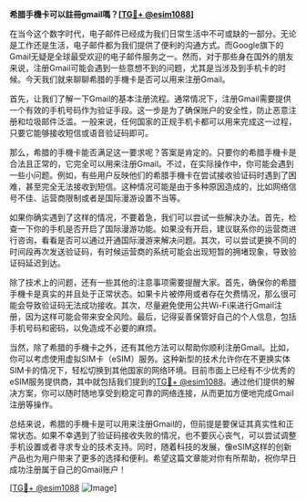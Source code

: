 **希腊手機卡可以註冊gmail嗎？[[TG💪+ @esim1088](https://t.me/s/esim1088)]**

在当今这个数字时代，电子邮件已经成为我们日常生活中不可或缺的一部分。无论是工作还是生活，电子邮件都为我们提供了便利的沟通方式。而Google旗下的Gmail无疑是全球最受欢迎的电子邮件服务之一。然而，对于那些身在国外的朋友来说，注册Gmail可能会遇到一些意想不到的问题，尤其是当涉及到手机卡的时候。今天我们就来聊聊希腊的手機卡是否可以用来注册Gmail。

首先，让我们了解一下Gmail的基本注册流程。通常情况下，注册Gmail需要提供一个有效的手机号码作为验证手段。这一步是为了确保账户的安全性，防止恶意注册和垃圾邮件泛滥。一般来说，任何国家的正规手机卡都可以用来完成这一过程，只要它能够接收短信或语音验证码即可。

那么，希腊的手機卡能否满足这一要求呢？答案是肯定的。只要你的希腊手機卡是合法且正常的，它完全可以用来注册Gmail。不过，在实际操作中，你可能会遇到一些小问题。例如，有些用户反映他们的希腊手機卡在尝试接收验证码时遇到了困难，甚至完全无法接收到短信。这种情况可能是由于多种原因造成的，比如网络信号不佳、运营商限制或者是国际漫游设置不当等。

如果你确实遇到了这样的情况，不要着急，我们可以尝试一些解决办法。首先，检查一下你的手机是否开启了国际漫游功能。如果没有开启，建议联系你的运营商进行咨询，看看是否可以通过开通国际漫游来解决问题。其次，可以尝试更换不同的时间段再次发送验证码，有时候运营商的系统可能会出现短暂的拥堵现象，导致验证码延迟到达。

除了技术上的问题，还有一些其他的注意事项需要提醒大家。首先，确保你的希腊手機卡是真实的并且处于正常状态。如果卡片被停用或者存在欠费情况，那么很可能会导致验证码无法成功接收。其次，尽量避免使用公共Wi-Fi来进行Gmail注册，因为这样可能会带来安全风险。最后，记得妥善保管好自己的个人信息，包括手机号码和密码，以免造成不必要的麻烦。

当然，除了希腊的手機卡之外，还有其他方法可以帮助你顺利注册Gmail。比如，你可以考虑使用虚拟SIM卡（eSIM）服务。这种新型的技术允许你在不更换实体SIM卡的情况下，轻松切换到其他国家的网络环境。目前市面上已经有不少优秀的eSIM服务提供商，其中就包括我们提到的[TG💪+ @esim1088](https://t.me/s/esim1088)。通过他们提供的解决方案，你可以随时随地享受到稳定可靠的网络连接，从而更加方便地完成Gmail注册等操作。

总结来说，希腊的手機卡是可以用来注册Gmail的，但前提是要保证其真实性和正常状态。如果不幸遇到了验证码接收失败的情况，也不要灰心丧气，可以尝试调整手机设置或者寻求专业的技术支持。同时，随着科技的发展，像eSIM这样的创新产品也为用户带来了更多的选择和便利。希望这篇文章能对你有所帮助，祝你早日成功注册属于自己的Gmail账户！

[[TG💪+ @esim1088](https://t.me/s/esim1088) ![Image](https://i.postimg.cc/4NQfJmqS/Snipaste-2025-05-13-00-14-12.png)]